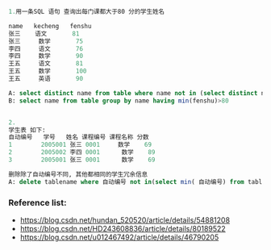 
```SQL
1.用一条SQL 语句 查询出每门课都大于80 分的学生姓名

name   kecheng   fenshu
张三    语文       81
张三     数学       75
李四     语文       76
李四     数学       90
王五     语文       81
王五     数学       100
王五     英语       90

A: select distinct name from table where name not in (select distinct name from table where fenshu<=80)
B: select name from table group by name having min(fenshu)>80


2. 
学生表 如下:
自动编号   学号   姓名 课程编号 课程名称 分数
1        2005001 张三 0001     数学    69
2        2005002 李四 0001      数学    89
3        2005001 张三 0001      数学    69

删除除了自动编号不同, 其他都相同的学生冗余信息
A: delete tablename where 自动编号 not in(select min( 自动编号) from tablename group by 学号, 姓名, 课程编号, 课程名称, 分数)

```

### Reference list:
- https://blog.csdn.net/hundan_520520/article/details/54881208
- https://blog.csdn.net/HD243608836/article/details/80189522
- https://blog.csdn.net/u012467492/article/details/46790205
